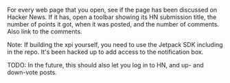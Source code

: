 For every web page that you open, see if the page has been discussed on Hacker
News. If it has, open a toolbar showing its HN submission title, the number of
points it got, when it was posted, and the number of comments. Also link to the
comments.

Note:
  If building the xpi yourself, you need to use the Jetpack SDK including in
  the repo. It's been hacked up to add access to the notification box.

TODO:
  In the future, this should also let you log in to HN, and up- and down-vote
  posts.
